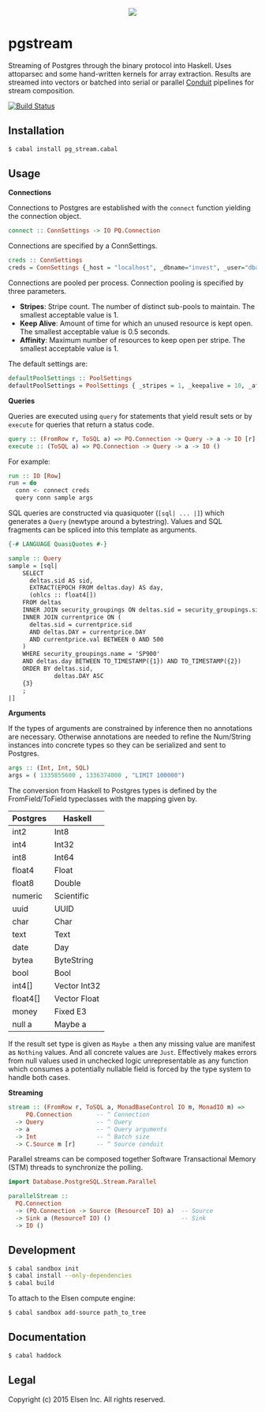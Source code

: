 <p align="center">
  <a href="http://elsen.co">
    <img src="https://elsen.co/img/apple-touch-icon-144x144.png"/>
  </a>
</p>

pgstream
========

Streaming of Postgres through the binary protocol into Haskell. Uses attoparsec
and some hand-written kernels for array extraction. Results are streamed into
vectors or batched into serial or parallel
[Conduit](https://hackage.haskell.org/package/conduit-1.2.4/docs/Data-Conduit.html)
pipelines for stream composition.

[![Build Status](https://travis-ci.org/elsen-trading/pgstream.svg)](https://travis-ci.org/elsen-trading/pgstream)

Installation
------------

```bash
$ cabal install pg_stream.cabal
```

Usage
-----

**Connections**

Connections to Postgres are established with the ``connect`` function yielding
the connection object.

```haskell
connect :: ConnSettings -> IO PQ.Connection
```

Connections are specified by a ConnSettings.

```haskell
creds :: ConnSettings
creds = ConnSettings {_host = "localhost", _dbname="invest", _user="dbadmin"}
```

Connections are pooled per process. Connection pooling is specified by three
parameters.

* **Stripes**: Stripe count. The number of distinct sub-pools to maintain. The smallest acceptable value is 1.
* **Keep Alive**: Amount of time for which an unused resource is kept open. The smallest acceptable value is 0.5 seconds.
* **Affinity**: Maximum number of resources to keep open per stripe. The smallest acceptable value is 1.

The default settings are:

```haskell
defaultPoolSettings :: PoolSettings
defaultPoolSettings = PoolSettings { _stripes = 1, _keepalive = 10, _affinity = 10 }
```


**Queries**

Queries are executed using ``query`` for statements that yield result sets or by
``execute`` for queries that return a status code.

```haskell
query :: (FromRow r, ToSQL a) => PQ.Connection -> Query -> a -> IO [r]
execute :: (ToSQL a) => PQ.Connection -> Query -> a -> IO ()
```

For example:

```haskell
run :: IO [Row]
run = do
  conn <- connect creds
  query conn sample args
```

SQL queries are constructed via quasiquoter (``[sql| ... |]``) which generates a
``Query`` (newtype around a bytestring). Values and SQL fragments can be spliced
into this template as arguments.

```haskell
{-# LANGUAGE QuasiQuotes #-}

sample :: Query
sample = [sql|
    SELECT
      deltas.sid AS sid,
      EXTRACT(EPOCH FROM deltas.day) AS day,
      (ohlcs :: float4[])
    FROM deltas
    INNER JOIN security_groupings ON deltas.sid = security_groupings.sid
    INNER JOIN currentprice ON (
      deltas.sid = currentprice.sid
      AND deltas.DAY = currentprice.DAY
      AND currentprice.val BETWEEN 0 AND 500
    )
    WHERE security_groupings.name = 'SP900'
    AND deltas.day BETWEEN TO_TIMESTAMP({1}) AND TO_TIMESTAMP({2})
    ORDER BY deltas.sid,
             deltas.DAY ASC
    {3}
    ;
|]
```

**Arguments**

If the types of arguments are constrained by inference then no annotations are
necessary. Otherwise annotations are needed to refine the Num/String instances
into concrete types so they can be serialized and sent to Postgres.

```haskell
args :: (Int, Int, SQL)
args = ( 1335855600 , 1336374000 , "LIMIT 100000")
```

The conversion from Haskell to Postgres types is defined by the
FromField/ToField typeclasses with the mapping given by.

| Postgres      | Haskell       |
| ------------- |---------------|
| int2          | Int8          |
| int4          | Int32         |
| int8          | Int64         |
| float4        | Float         |
| float8        | Double        |
| numeric       | Scientific    |
| uuid          | UUID          |
| char          | Char          |
| text          | Text          |
| date          | Day           |
| bytea         | ByteString    |
| bool          | Bool          |
| int4[]        | Vector Int32  |
| float4[]      | Vector Float  |
| money         | Fixed E3      |
| null a        | Maybe a       |

If the result set type is given as ``Maybe a`` then any missing value are
manifest as ``Nothing``  values. And all concrete values are ``Just``.
Effectively makes errors from null values used in unchecked logic
unrepresentable as any function which consumes a potentially nullable field is
forced by the type system to handle both cases.

**Streaming**

```haskell
stream :: (FromRow r, ToSQL a, MonadBaseControl IO m, MonadIO m) =>
     PQ.Connection       -- ^ Connection
  -> Query               -- ^ Query
  -> a                   -- ^ Query arguments
  -> Int                 -- ^ Batch size
  -> C.Source m [r]      -- ^ Source conduit
```

Parallel streams can be composed together Software Transactional Memory (STM)
threads to synchronize the polling.

```haskell
import Database.PostgreSQL.Stream.Parallel

parallelStream ::
  PQ.Connection
  -> (PQ.Connection -> Source (ResourceT IO) a)  -- Source
  -> Sink a (ResourceT IO) ()                    -- Sink
  -> IO ()
```

Development
-----------

```bash
$ cabal sandbox init
$ cabal install --only-dependencies
$ cabal build
```

To attach to the Elsen compute engine:

```bash
$ cabal sandbox add-source path_to_tree
```

Documentation
--------------

```bash
$ cabal haddock
```

Legal
-----

Copyright (c) 2015 Elsen Inc. All rights reserved.
